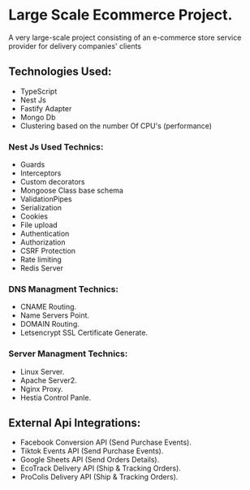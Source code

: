 # Large Scale Ecommerce Project.
A very large-scale project consisting of an e-commerce store service provider for delivery companies' clients

## Technologies Used:
- TypeScript
- Nest Js
- Fastify Adapter
- Mongo Db
- Clustering based on the number Of CPU's (performance)

### Nest Js Used Technics:
- Guards
- Interceptors
- Custom decorators
- Mongoose Class base schema
- ValidationPipes
- Serialization
- Cookies
- File upload
- Authentication
- Authorization
- CSRF Protection
- Rate limiting
- Redis Server

### DNS Managment Technics:
- CNAME Routing.
- Name Servers Point.
- DOMAIN Routing.
- Letsencrypt SSL Certificate Generate.

### Server Managment Technics:
- Linux Server.
- Apache Server2.
- Nginx Proxy.
- Hestia Control Panle.

## External Api Integrations:
- Facebook Conversion API (Send Purchase Events).
- Tiktok Events API (Send Purchase Events).
- Google Sheets API (Send Orders Details).
- EcoTrack Delivery API (Ship & Tracking Orders).
- ProColis Delivery API (Ship & Tracking Orders).

